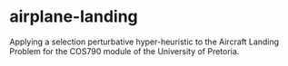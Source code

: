 # airplane-landing
Applying a selection perturbative hyper-heuristic to the Aircraft Landing Problem for the COS790 module of the University of Pretoria.
